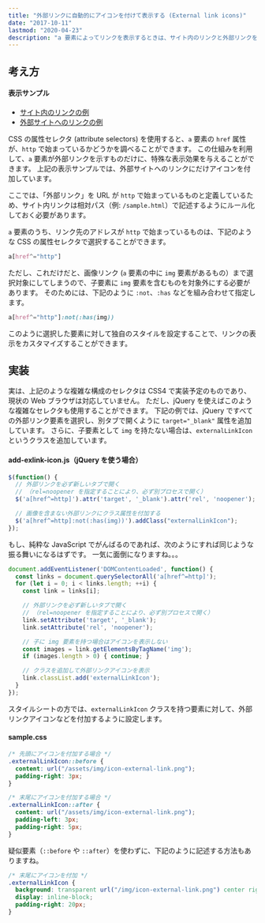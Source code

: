 ```yaml
---
title: "外部リンクに自動的にアイコンを付けて表示する (External link icons)"
date: "2017-10-11"
lastmod: "2020-04-23"
description: "a 要素によってリンクを表示するときは、サイト内のリンクと外部リンクを区別できるように表示すると親切です。"
---
```


考え方
----

#### 表示サンプル

* [サイト内のリンクの例](./)
* [外部サイトへのリンクの例](http://example.com/)


CSS の属性セレクタ (attribute selectors) を使用すると、`a` 要素の `href` 属性が、`http` で始まっているかどうかを調べることができます。
この仕組みを利用して、`a` 要素が外部リンクを示すものだけに、特殊な表示効果を与えることができます。
上記の表示サンプルでは、外部サイトへのリンクにだけアイコンを付加しています。

<div class="note">
ここでは、「外部リンク」を URL が <code>http</code> で始まっているものと定義しているため、サイト内リンクは相対パス（例: <code>/sample.html</code>）で記述するようにルール化しておく必要があります。
</div>

`a` 要素のうち、リンク先のアドレスが `http` で始まっているものは、下記のような CSS の属性セレクタで選択することができます。

```css
a[href^="http"]
```

ただし、これだけだと、画像リンク (`a` 要素の中に `img` 要素があるもの）まで選択対象にしてしまうので、子要素に `img` 要素を含むものを対象外にする必要があります。
そのためには、下記のように `:not`、`:has` などを組み合わせて指定します。

```css
a[href^="http"]:not(:has(img))
```

このように選択した要素に対して独自のスタイルを設定することで、リンクの表示をカスタマイズすることができます。


実装
----

実は、上記のような複雑な構成のセレクタは CSS4 で実装予定のものであり、現状の Web ブラウザは対応していません。
ただし、jQuery を使えばこのような複雑なセレクタも使用することができます。
下記の例では、jQuery ですべての外部リンク要素を選択し、別タブで開くように `target="_blank"` 属性を追加しています。
さらに、子要素として `img` を持たない場合は、`externalLinkIcon` というクラスを追加しています。

#### add-exlink-icon.js（jQuery を使う場合）

```javascript
$(function() {
  // 外部リンクを必ず新しいタブで開く
  // （rel=noopener を指定することにより、必ず別プロセスで開く）
  $('a[href^=http]').attr('target', '_blank').attr('rel', 'noopener');

  // 画像を含まない外部リンクにクラス属性を付加する
  $('a[href^=http]:not(:has(img))').addClass("externalLinkIcon");
});
```

もし、純粋な JavaScript でがんばるのであれば、次のようにすれば同じような振る舞いになるはずです。
一気に面倒になりますね。。。

```javascript
document.addEventListener('DOMContentLoaded', function() {
  const links = document.querySelectorAll('a[href^=http]');
  for (let i = 0; i < links.length; ++i) {
    const link = links[i];

    // 外部リンクを必ず新しいタブで開く
    // （rel=noopener を指定することにより、必ず別プロセスで開く）
    link.setAttribute('target', '_blank');
    link.setAttribute('rel', 'noopener');

    // 子に img 要素を持つ場合はアイコンを表示しない
    const images = link.getElementsByTagName('img');
    if (images.length > 0) { continue; }

    // クラスを追加して外部リンクアイコンを表示
    link.classList.add('externalLinkIcon');
  }
});
```

スタイルシートの方では、`externalLinkIcon` クラスを持つ要素に対して、外部リンクアイコンなどを付加するように設定します。

#### sample.css

```css
/* 先頭にアイコンを付加する場合 */
.externalLinkIcon::before {
  content: url("/assets/img/icon-external-link.png");
  padding-right: 3px;
}

/* 末尾にアイコンを付加する場合 */
.externalLinkIcon::after {
  content: url("/assets/img/icon-external-link.png");
  padding-left: 3px;
  padding-right: 5px;
}
```

疑似要素（`::before` や `::after`）を使わずに、下記のように記述する方法もありますね。

```css
/* 末尾にアイコンを付加 */
.externalLinkIcon {
  background: transparent url("/img/icon-external-link.png") center right no-repeat;
  display: inline-block;
  padding-right: 20px;
}
```

